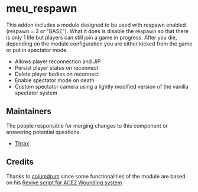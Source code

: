 meu_respawn
=================

This addon includes a module designed to be used with respawn enabled (respawn = 3 or "BASE"). What it does is disable the respawn so that there is only 1 life but players can still join a game in progress. After you die, depending on the module configuration you are either kicked from the game or put in spectator mode.
- Allows player reconnection and JiP
- Persist player status on reconnect
- Delete player bodies on reconnect
- Enable spectator mode on death
- Custom spectator camera using a lightly modified version of the vanilla spectator system


## Maintainers

The people responsible for merging changes to this component or answering potential questions.

- [Thrax](https://github.com/Thraxs/)

## Credits

Thanks to [columdrum](http://forums.bistudio.com/member.php?62858-columdrum) since some functionalities of the module are based on his [Revive script for ACE2 Wounding system](http://www.armaholic.com/page.php?id=12937)